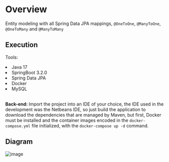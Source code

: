 # Overview

Entity modeling with all Spring Data JPA mappings, <code>@OneToOne</code>, <code>@ManyToOne</code>, <code>@OneToMany</code> and <code>@ManyToMany</code>

## Execution

Tools:
<li> Java 17 </li>
<li> SpringBoot 3.2.0 </li>
<li> Spring Data JPA </li>
<li> Docker </li>
<li> MySQL </li>

<br>

<strong>Back-end: </strong>
Import the project into an IDE of your choice, the IDE used in the development was the Netbeans IDE, 
so just build the application to download the dependencies that are managed by Maven,
but first, Docker must be installed and the container images encoded in the <code>docker-compose.yml</code> file initialized, 
with the <code>docker-compose up -d</code> command.

## Diagram

![image](https://github.com/MiguelCastro9/REST-API-with-Spring-Data-JPA/assets/56695817/20bc1202-14c9-4bb5-804c-020d8227841a)
